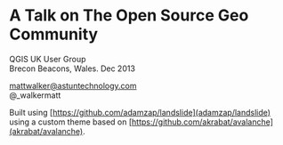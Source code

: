# A Talk on The Open Source Geo Community

QGIS UK User Group  
Brecon Beacons, Wales. Dec 2013  

mattwalker@astuntechnology.com  
@_walkermatt

Built using [https://github.com/adamzap/landslide](adamzap/landslide) using a custom theme based on [https://github.com/akrabat/avalanche](akrabat/avalanche).
